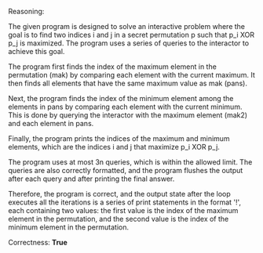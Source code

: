 Reasoning:

The given program is designed to solve an interactive problem where the goal is to find two indices i and j in a secret permutation p such that p_i XOR p_j is maximized. The program uses a series of queries to the interactor to achieve this goal.

The program first finds the index of the maximum element in the permutation (mak) by comparing each element with the current maximum. It then finds all elements that have the same maximum value as mak (pans).

Next, the program finds the index of the minimum element among the elements in pans by comparing each element with the current minimum. This is done by querying the interactor with the maximum element (mak2) and each element in pans.

Finally, the program prints the indices of the maximum and minimum elements, which are the indices i and j that maximize p_i XOR p_j.

The program uses at most 3n queries, which is within the allowed limit. The queries are also correctly formatted, and the program flushes the output after each query and after printing the final answer.

Therefore, the program is correct, and the output state after the loop executes all the iterations is a series of print statements in the format '!', each containing two values: the first value is the index of the maximum element in the permutation, and the second value is the index of the minimum element in the permutation.

Correctness: **True**